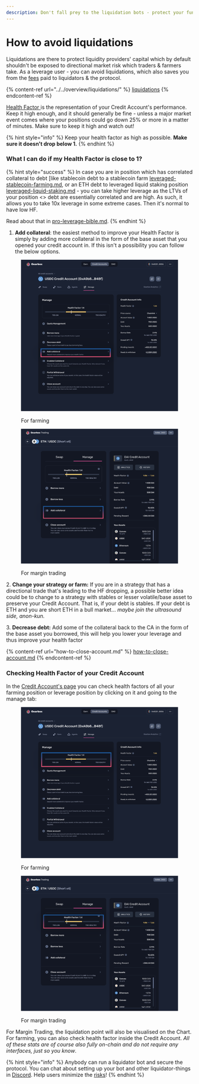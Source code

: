 ```yaml
---
description: Don't fall prey to the liquidation bots - protect your funds!
---
```


# How to avoid liquidations

Liquidations are there to protect liquidity providers' capital which by default shouldn't be exposed to directional market risk which traders & farmers take. As a leverage user - you can avoid liquidations, which also saves you from the [fees](../../overview/protocol-fees.md) paid to liquidators & the protocol.

{% content-ref url="../../overview/liquidations/" %}
[liquidations](../../overview/liquidations/)
{% endcontent-ref %}

[Health Factor ](../../overview/liquidations/#what-is-a-health-factor)is the representation of your Credit Account's performance. Keep it high enough, and it should generally be fine - unless a major market event comes where your positions could go down 25% or more in a matter of minutes. Make sure to keep it high and watch out!

{% hint style="info" %}
Keep your health factor as high as possible. **Make sure it doesn't drop below 1.**
{% endhint %}

### What I can do if my Health Factor is close to 1?&#x20;

{% hint style="success" %}
In case you are in position which has correlated collateral to debt \[like stablecoin debt to a stablecoin farm [leveraged-stablecoin-farming.md](../strategies/leveraged-stablecoin-farming.md "mention"), or an ETH debt to leveraged liquid staking position [leveraged-liquid-staking.md](../strategies/leveraged-liquid-staking.md "mention") - you can take higher leverage as the LTVs of your position <> debt are essentially correlated and are high. As such, it allows you to take 10x leverage in some extreme cases. Then it's normal to have low HF.

Read about that in [pro-leverage-bible.md](../pro-leverage-bible.md "mention").
{% endhint %}

1. **Add collateral**: the easiest method to improve your Health Factor is simply by adding more collateral in the form of the base asset that you opened your credit account in. If this isn't a possibility you can follow the below options.

<div>

<figure><img src="../../.gitbook/assets/Farm addc.png" alt=""><figcaption><p>For farming</p></figcaption></figure>

 

<figure><img src="../../.gitbook/assets/Leverage Add Collateral.png" alt=""><figcaption><p>For margin trading</p></figcaption></figure>

</div>

&#x20;2\.  **Change your strategy or farm:** If you are in a strategy that has a directional trade that's leading to the HF dropping, a possible better idea could be to change to a strategy with stables or lesser volatile/base asset to preserve your Credit Account. That is, if your debt is stables. If your debt is ETH and you are short ETH in a bull market... _maybe join the ultrasound side, anon-kun._

&#x20;3\.  **Decrease debt:** Add some of the collateral back to the CA in the form of the base asset you borrowed, this will help you lower your leverage and thus improve your health factor

{% content-ref url="how-to-close-account.md" %}
[how-to-close-account.md](how-to-close-account.md)
{% endcontent-ref %}

### Checking Health Factor of your Credit Account

In the [Credit Account's page](https://app.beta.gearbox.fi/accounts) you can check health factors of all your farming position or leverage position by clicking on it and going to the manage tab:

<div>

<figure><img src="../../.gitbook/assets/Farm HF.png" alt=""><figcaption><p>For farming</p></figcaption></figure>

 

<figure><img src="../../.gitbook/assets/Leverage Health.png" alt=""><figcaption><p>For margin trading</p></figcaption></figure>

</div>

For Margin Trading, the liquidation point will also be visualised on the Chart. For farming, you can also check health factor inside the Credit Account. _All of these stats are of course also fully on-chain and do not require any interfaces, just so you know_.

{% hint style="info" %}
Anybody can run a liquidator bot and secure the protocol. You can chat about setting up your bot and other liquidator-things in [Discord](https://discord.gg/wmydr8JfcP). Help users minimize the [risks](../../risk-and-security/risks-terms.md)!
{% endhint %}
